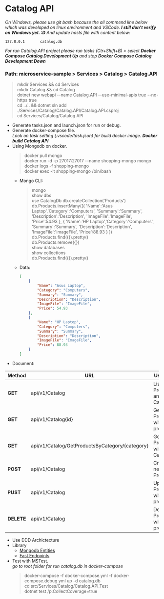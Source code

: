 # Catalog API  
*On Windows, please use git bash because the all commend line below which was developed on linux environment and VSCode. **I still don't verify on Windows yet. :D**
And update hosts file with content below:*  
```
127.0.0.1       catalog.db
```  
*For run Catalog.API project please run tasks (Ctr+Shift+B) > select **Docker Compose Catalog Development Up** and stop **Docker Compose Catalog Development Down***  

### Path: **microservice-sample > Services > Catalog > Catalog.API**  
> mkdir Services && cd Services  
> mkdir Catalog && cd Catalog  
> dotnet new webapi --name Catalog.API --use-minimal-apis true --no-https true  
> cd ../.. && dotnet sln add ./Services/Catalog/Catalog.API/Catalog.API.csproj  
> cd Services/Catalog/Catalog.API  

- Generate tasks.json and launch.json for run or debug.  
- Generate docker-compose file.  
  *Look on task setting (.vscode/task.json) for build docker image. **Docker build Catalog API***  
- Using Mongodb on docker.  
    > docker pull mongo  
    > docker run -d -p 27017:27017 --name shopping-mongo mongo  
    > docker logs -f shopping-mongo  
    > docker exec -it shopping-mongo /bin/bash  
    - Mongo CLI:  
        > mongo  
        > show dbs  
        > use CatalogDb
        > db.createCollection('Products')  
        > db.Products.insertMany([{ 'Name':'Asus Laptop','Category':'Computers', 'Summary':'Summary', 'Description':'Description', 'ImageFile':'ImageFile', 'Price':54.93 }, { 'Name':'HP Laptop','Category':'Computers', 'Summary':'Summary', 'Description':'Description', 'ImageFile':'ImageFile', 'Price':88.93 } ])
        > db.Products.find({}).pretty()  
        > db.Products.remove({})  
        > show databases  
        > show collections  
        > db.Products.find({}).pretty()  
    - Data:  
        ```json
        [
            {
                "Name": "Asus Laptop",
                "Category": "Computers",
                "Summary": "Summary",
                "Description": "Description",
                "ImageFile": "ImageFile",
                "Price": 54.93
            },
            {
                "Name": "HP Laptop",
                "Category": "Computers",
                "Summary": "Summary",
                "Description": "Description",
                "ImageFile": "ImageFile",
                "Price": 88.93
            }
        ]
        ```  
- Document:  

| Method     | URL                                             | User case                        |
| ---------- | ----------------------------------------------- | -------------------------------- |
| **GET**    | api/v1/Catalog                                  | List of Product and Categories   |
| **GET**    | api/v1/Catalog{id}                              | Get Product with product Id      |
| **GET**    | api/v1/Catalog/GetProductsByCategory/{category} | Get Products with Category       |
| **POST**   | api/v1/Catalog                                  | Create new a Product             |
| **PUST**   | api/v1/Catalog                                  | Update a Product with product Id |
| **DELETE** | api/v1/Catalog                                  | Delete a Product with product Id |

- Use DDD Archictecture  
- Library  
  - [Mongodb Entities](https://mongodb-entities.com/)  
  - [Fast Endpoints](https://fast-endpoints.com/)  
- Test with MSTest.  
  *go to root folder for run catalog.db in docker-compose*  
  > docker-compose -f docker-compose.yml -f docker-compose.debug.yml up -d catalog.db  
  > cd src/Services/Catalog/Catalog.API.Test  
  > dotnet test /p:CollectCoverage=true  